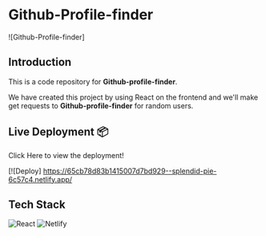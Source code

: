 # **Github-Profile-finder**

![Github-Profile-finder]


## **Introduction**

This is a code repository for **Github-profile-finder**.

We have created this project by using React on the frontend and we'll make get requests to **Github-profile-finder** for random users.

## **Live Deployment** 📦 

Click Here to view the deployment!
 
[![Deploy] https://65cb78d83b1415007d7bd929--splendid-pie-6c57c4.netlify.app/

## **Tech Stack**
<img alt="React" src="https://img.shields.io/badge/react-%2320232a.svg?style=for-the-badge&logo=react&logoColor=%2361DAFB"/> <img alt="Netlify" src="https://img.shields.io/badge/netlify-%2343853D.svg?style=for-the-badge&logo=netlify"/>
